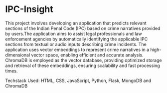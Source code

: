 # IPC-Insight
This project involves developing an application that predicts relevant sections of the Indian Penal Code (IPC) based on crime narratives provided by users.The application aims to assist legal professionals and law enforcement agencies by automatically identifying the applicable IPC sections from textual or audio inputs describing crime incidents. The application uses vector embeddings to represent crime narratives in a high-dimensional vector space, enabling efficient and accurate analysis. ChromaDB is employed as the vector database, providing optimized storage and retrieval of these embeddings, ensuring scalability and fast processing times.

Techstack Used: HTML, CSS, JavaScript, Python, Flask, MongoDB and ChromaDB
